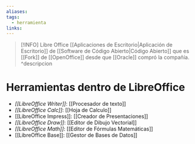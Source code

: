 ```yaml
---
aliases: 
tags:
  - herramienta
links:
---
```

>[!INFO] Libre Office
>[[Aplicaciones de Escritorio|Aplicación de Escritorio]] de [[Software de Código Abierto|Código Abierto]] que es [[Fork]] de [[OpenOffice]] desde que [[Oracle]] compró la compañía.
^descripcion

# Herramientas dentro de LibreOffice

- *[[LibreOffice Writer]]*: [[Procesador de texto]]
- *[[LibreOffice Calc]]*: [[Hoja de Calculo]]
- [[LibreOffice Impress]]: [[Creador de Presentaciones]]
- *[[LibreOffice Draw]]*: [[Editor de Dibujo Vectorial]]
- *[[LibreOffice Math]]*: [[Editor de Fórmulas Matemáticas]]
- [[LibreOffice Base]]: [[Gestor de Bases de Datos]]